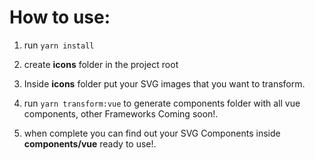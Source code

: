 # How to use:

1. run  ```yarn install```

2. create __icons__ folder in the project root

3. Inside __icons__ folder put your SVG images that you want to transform.

4. run  ```yarn transform:vue``` to generate components folder with all vue components, other Frameworks Coming soon!.

5. when complete you can find out your SVG Components inside __components/vue__ ready to use!.

